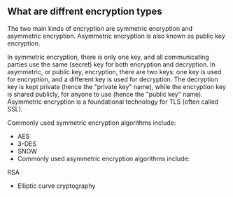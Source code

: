 ## What are diffrent encryption types
The two main kinds of encryption are symmetric encryption and asymmetric encryption. Asymmetric encryption is also known as public key encryption.

In symmetric encryption, there is only one key, and all communicating parties use the same (secret) key for both encryption and decryption. In asymmetric, or public key, encryption, there are two keys: one key is used for encryption, and a different key is used for decryption. The decryption key is kept private (hence the "private key" name), while the encryption key is shared publicly, for anyone to use (hence the "public key" name). Asymmetric encryption is a foundational technology for TLS (often called SSL).


Commonly used symmetric encryption algorithms include:

* AES
* 3-DES
* SNOW
* Commonly used asymmetric encryption algorithms include:

RSA
* Elliptic curve cryptography
